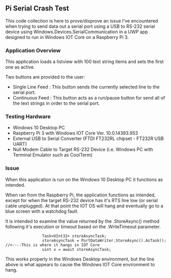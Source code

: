 ## Pi Serial Crash Test

This code collection is here to prove/disprove an issue I've encountered when trying to send data out a serial port using a USB to RS-232 serial device using Windows.Devices.SerialCommunication in a UWP app designed to run in Windows IOT Core on a Raspberry Pi 3.

### Application Overview

This application loads a listview with 100 text string items and sets the first one as active.

Two buttons are provided to the user:

- Single Line Feed : This button sends the currently selected line to the serial port.
- Continuous Feed : This button acts as a run/pause button for send all of the text strings in order to the serial port.

### Testing Hardware

- Windows 10 Desktop PC
- Raspberry Pi 3 with Windows IOT Core Ver. 10.0.14393.953
- External USB to Serial Converter (FTDI FT232RL chipset - FT232R USB UART)
- Null Modem Cable to Target RS-232 Device (i.e. Windows PC with Terminal Emulator such as CoolTerm)

### Issue

When this application is run on the Windows 10 Desktop PC it functions as intended.

When ran from the Raspberry Pi, the application functions as intended, except for when the target RS-232 device has it's RTS line low (or serial cable unplugged).  At that point the IOT OS will hang and eventually go to a blue screen with a watchdog fault.

It is intended to examine the value returned by the .StoreAsync() method following it's execution or timeout based on the .WriteTimeout parameter. 

```
                Task<UInt32> storeAsyncTask;
                storeAsyncTask = PortDataWriter.StoreAsync().AsTask();    //<----This is where it hangs in IOT Core
                uint x = await storeAsyncTask;
```

This works properly in the Windows Desktop environment, but the line above is what appears to cause the Windows IOT Core environment to hang.

